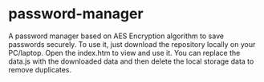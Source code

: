 # password-manager
A password manager based on AES Encryption algorithm to save passwords securely.
To use it, just download the repository locally on your PC/laptop.
Open the index.htm to view and use it.
You can replace the data.js with the downloaded data and then delete the local storage data to remove duplicates.
